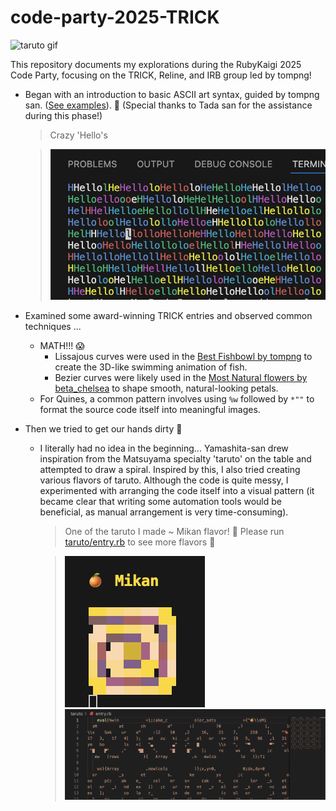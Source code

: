# code-party-2025-TRICK

![taruto gif](docs/taruto.gif)

This repository documents my explorations during the RubyKaigi 2025 Code Party, focusing on the TRICK, Reline, and IRB group led by tompng!

- Began with an introduction to basic ASCII art syntax, guided by tompng san. ([See examples](simple_ascii_examples)). 🐣 (Special thanks to Tada san for the assistance during this phase!)
    > Crazy 'Hello's

    > ![crazy_hello](docs/crazy_hello.png)
- Examined some award-winning TRICK entries and observed common techniques ...
  - MATH!!! 😱
    - Lissajous curves were used in the [Best Fishbowl by tompng](https://github.com/tric/trick2022/blob/master/01-tompng/entry.rb) to create the 3D-like swimming animation of fish.
    - Bezier curves were likely used in the [Most Natural flowers by beta_chelsea](https://github.com/tric/trick2025/blob/main/08-beta_chelsea/entry.rb) to shape smooth, natural-looking petals.
  - For Quines, a common pattern involves using `%w` followed by `*""` to format the source code itself into meaningful images.
- Then we tried to get our hands dirty 💪
  - I literally had no idea in the beginning... Yamashita-san drew inspiration from the Matsuyama specialty 'taruto' on the table and attempted to draw a spiral. Inspired by this, I also tried creating various flavors of taruto. Although the code is quite messy, I experimented with arranging the code itself into a visual pattern (it became clear that writing some automation tools would be beneficial, as manual arrangement is very time-consuming).
    > One of the taruto I made ~ Mikan flavor! 🍊
    > Please run [taruto/entry.rb](taruto/entry.rb) to see more flavors 🙈

    > ![Mikan Taruto](docs/mikan_taruto.png)
    > ![Taruto Shaped Code](docs/taruto_shaped_code.png)
